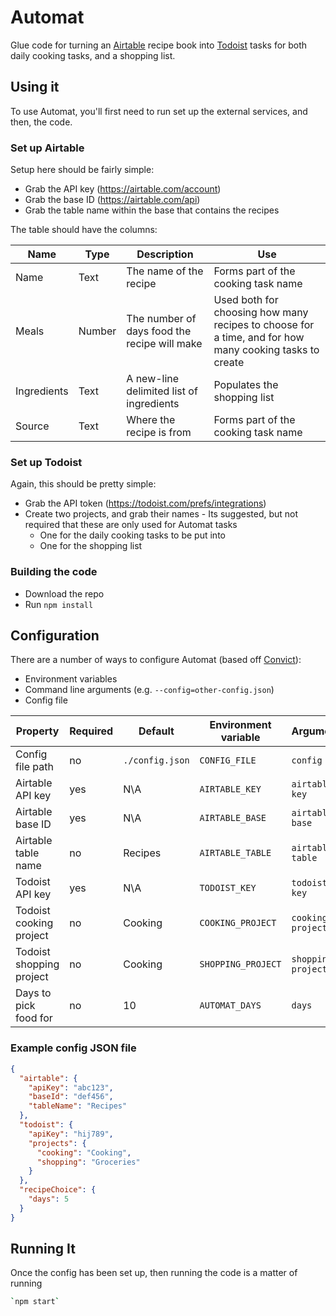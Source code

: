 # Automat

Glue code for turning an [Airtable](https://airtable.com/) recipe book into [Todoist](https://todoist.com) tasks for both daily cooking tasks, and a shopping list.

## Using it

To use Automat, you'll first need to run set up the external services, and then, the code.

### Set up Airtable

Setup here should be fairly simple:

- Grab the API key (https://airtable.com/account)
- Grab the base ID (https://airtable.com/api)
- Grab the table name within the base that contains the recipes

The table should have the columns:

| Name        | Type   | Description                                  | Use                                                                                                    |
| ----------- | ------ | -------------------------------------------- | ------------------------------------------------------------------------------------------------------ |
| Name        | Text   | The name of the recipe                       | Forms part of the cooking task name                                                                    |
| Meals       | Number | The number of days food the recipe will make | Used both for choosing how many recipes to choose for a time, and for how many cooking tasks to create |
| Ingredients | Text   | A new-line delimited list of ingredients     | Populates the shopping list                                                                            |
| Source      | Text   | Where the recipe is from                     | Forms part of the cooking task name                                                                    |

### Set up Todoist

Again, this should be pretty simple:

- Grab the API token (https://todoist.com/prefs/integrations)
- Create two projects, and grab their names - Its suggested, but not required that these are only used for Automat tasks
  - One for the daily cooking tasks to be put into
  - One for the shopping list

### Building the code

- Download the repo
- Run `npm install`

## Configuration

There are a number of ways to configure Automat (based off [Convict](https://github.com/mozilla/node-convict)):

- Environment variables
- Command line arguments (e.g. `--config=other-config.json`)
- Config file

| Property                 | Required | Default         | Environment variable | Argument           | JSON Path                   |
| ------------------------ | -------- | --------------- | -------------------- | ------------------ | --------------------------- |
| Config file path         | no       | `./config.json` | `CONFIG_FILE`        | `config`           | N/A                         |
| Airtable API key         | yes      | N\A             | `AIRTABLE_KEY`       | `airtable-key`     | `airtable.apiKey`           |
| Airtable base ID         | yes      | N\A             | `AIRTABLE_BASE`      | `airtable-base`    | `airtable.baseId`           |
| Airtable table name      | no       | Recipes         | `AIRTABLE_TABLE`     | `airtable-table`   | `airtable.tableName`        |
| Todoist API key          | yes      | N\A             | `TODOIST_KEY`        | `todoist-key`      | `todoist.apiKey`            |
| Todoist cooking project  | no       | Cooking         | `COOKING_PROJECT`    | `cooking-project`  | `todoist.projects.cooking`  |
| Todoist shopping project | no       | Cooking         | `SHOPPING_PROJECT`   | `shopping-project` | `todoist.projects.shopping` |
| Days to pick food for    | no       | 10              | `AUTOMAT_DAYS`       | `days`             | `recipeChoice.days`         |

### Example config JSON file

```json
{
  "airtable": {
    "apiKey": "abc123",
    "baseId": "def456",
    "tableName": "Recipes"
  },
  "todoist": {
    "apiKey": "hij789",
    "projects": {
      "cooking": "Cooking",
      "shopping": "Groceries"
    }
  },
  "recipeChoice": {
    "days": 5
  }
}
```

## Running It

Once the config has been set up, then running the code is a matter of running

```bash
`npm start`
```
